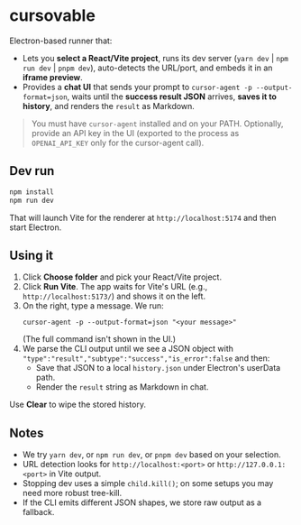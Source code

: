
# cursovable

Electron-based runner that:

- Lets you **select a React/Vite project**, runs its dev server (`yarn dev` | `npm run dev` | `pnpm dev`), auto-detects the URL/port, and embeds it in an **iframe preview**.
- Provides a **chat UI** that sends your prompt to `cursor-agent -p --output-format=json`, waits until the **success result JSON** arrives, **saves it to history**, and renders the `result` as Markdown.

> You must have `cursor-agent` installed and on your PATH. Optionally, provide an API key in the UI (exported to the process as `OPENAI_API_KEY` only for the cursor-agent call).

## Dev run

```bash
npm install
npm run dev
```
That will launch Vite for the renderer at `http://localhost:5174` and then start Electron.

## Using it

1. Click **Choose folder** and pick your React/Vite project.
2. Click **Run Vite**. The app waits for Vite's URL (e.g., `http://localhost:5173/`) and shows it on the left.
3. On the right, type a message. We run:
   ```
   cursor-agent -p --output-format=json "<your message>"
   ```
   (The full command isn't shown in the UI.)
4. We parse the CLI output until we see a JSON object with `"type":"result","subtype":"success","is_error":false` and then:
   - Save that JSON to a local `history.json` under Electron's userData path.
   - Render the `result` string as Markdown in chat.

Use **Clear** to wipe the stored history.

## Notes

- We try `yarn dev`, or `npm run dev`, or `pnpm dev` based on your selection.
- URL detection looks for `http://localhost:<port>` or `http://127.0.0.1:<port>` in Vite output.
- Stopping dev uses a simple `child.kill()`; on some setups you may need more robust tree-kill.
- If the CLI emits different JSON shapes, we store raw output as a fallback.
